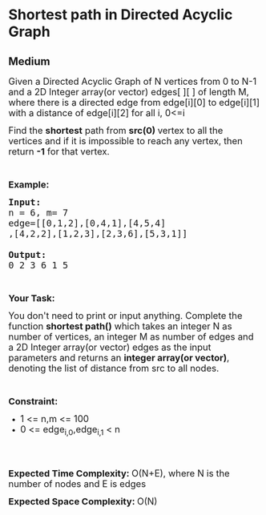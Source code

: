 # Shortest path in Directed Acyclic Graph
## Medium
<div class="problems_problem_content__Xm_eO"><p><span style="font-size:18px">Given a Directed Acyclic Graph of N vertices from 0 to N-1 and a 2D Integer array(or vector) edges[ ][ ] of length M, where there is a directed edge from edge[i][0] to edge[i][1] with a distance of edge[i][2] for all i, 0&lt;=i</span></p>

<p><span style="font-size:18px">Find the <strong>shortest</strong> path from <strong>src(0) </strong>vertex&nbsp;to all the vertices&nbsp;and if it is impossible to reach any vertex, then return&nbsp;<strong>-1</strong> for that vertex.</span></p>

<p>&nbsp;</p>

<p><strong><span style="font-size:18px">Example:</span></strong></p>

<pre style="position: relative;"><span style="font-size:18px"><strong>Input:</strong>
n = 6, m= 7
edge=[[0,1,2],[0,4,1],[4,5,4]
,[4,2,2],[1,2,3],[2,3,6],[5,3,1]]

<strong>Output:</strong>
0 2 3 6 1 5</span><div class="open_grepper_editor" title="Edit &amp; Save To Grepper"></div></pre>

<p>&nbsp;</p>

<p><span style="font-size:18px"><strong>Your Task:</strong></span></p>

<p><span style="font-size:18px">You don't need to print or input anything. Complete the function <strong>shortest path()</strong>&nbsp;which takes an integer N as number of vertices, an integer M as number of edges and a&nbsp;2D Integer array(or vector)&nbsp;edges as the input parameters and returns an <strong>integer array(or vector)</strong>, denoting&nbsp;the list&nbsp;of distance from src to all nodes.</span></p>

<p>&nbsp;</p>

<p><span style="font-size:18px"><strong>Constraint:</strong></span></p>

<ul>
	<li><span style="font-size:18px">1 &lt;= n,m &lt;= 100</span></li>
	<li><span style="font-size:18px">0 &lt;= edge<sub>i,0</sub>,edge<sub>i,1</sub>&nbsp;&lt;&nbsp;n</span><br>
	&nbsp;</li>
</ul>

<p>&nbsp;</p>

<p><span style="font-size:18px"><strong>Expected Time Complexity:&nbsp;</strong>O(N+E), where N is the number of nodes and E is edges</span></p>

<p><span style="font-size:18px"><strong>Expected Space Complexity:&nbsp;</strong>O(N)</span></p>

<p>&nbsp;</p>
</div>